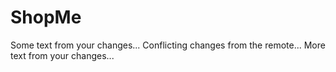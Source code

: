 # ShopMe
Some text from your changes...
Conflicting changes from the remote...
More text from your changes...
